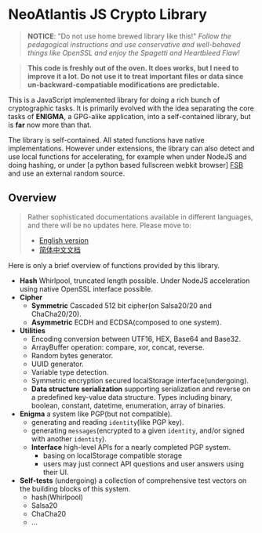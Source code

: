 NeoAtlantis JS Crypto Library
=============================

> **NOTICE**: "Do not use home brewed library like this!" _Follow the
> pedagogical instructions and use conservative and well-behaved things like
> OpenSSL and enjoy the Spagetti and Heartbleed Flaw!_

> **This code is freshly out of the oven. It does works, but I need to improve
> it a lot. Do not use it to treat important files or data since
> un-backward-compatiable modifications are predictable.**

This is a JavaScript implemented library for doing a rich bunch of
cryptographic tasks. It is primarily evolved with the idea separating the core
tasks of **ENIGMA**, a GPG-alike application, into a self-contained library,
but is **far** now more than that.

The library is self-contained. All stated functions have native
implementations. However under extensions, the library can also detect and use
local functions for accelerating, for example when under NodeJS and doing
hashing, or under [a python based fullscreen webkit browser] [FSB] and use an
external random source.

[FSB]: https://github.com/neoatlantis/enigma-fsbrowser

Overview
--------

> Rather sophisticated documentations available in different languages, and there
> will be no updates here. Please move to:
>
> * [English version](https://neoatlantis.github.io/%E7%94%B5%E5%B7%A5%E7%94%B5%E5%AD%90%E5%8F%8A%E4%BF%A1%E6%81%AF%E6%8A%80%E6%9C%AF/2014/11/01/neoatlantis-crypto-js-en.html)
> * [简体中文文档](https://neoatlantis.github.io/%E7%94%B5%E5%B7%A5%E7%94%B5%E5%AD%90%E5%8F%8A%E4%BF%A1%E6%81%AF%E6%8A%80%E6%9C%AF/2014/11/01/neoatlantis-crypto-js-zh.html)

Here is only a brief overview of functions provided by this library.

* **Hash** Whirlpool, truncated length possible. Under NodeJS acceleration
  using native OpenSSL interface possible.
* **Cipher**
    * **Symmetric** Cascaded 512 bit cipher(on Salsa20/20 and ChaCha20/20).
    * **Asymmetric** ECDH and ECDSA(composed to one system).
* **Utilities**
    * Encoding conversion between UTF16, HEX, Base64 and Base32.
    * ArrayBuffer operation: compare, xor, concat, reverse.
    * Random bytes generator.
    * UUID generator.
    * Variable type detection.
    * Symmetric encryption secured localStorage interface(undergoing).
    * **Data structure serialization** supporting serialization and reverse on
      a predefined key-value data structure. Types including binary, boolean,
      constant, datetime, enumeration, array of binaries.
* **Enigma** a system like PGP(but not compatible).
    * generating and reading `identity`(like PGP key).
    * generating `messages`(encrypted to a given `identity`, and/or signed with
      another `identity`).
    * **Interface** high-level APIs for a nearly completed PGP system.
        * basing on localStorage compatible storage
        * users may just connect API questions and user answers using their
          UI.
* **Self-tests** (undergoing) a collection of comprehensive test vectors on the
 building blocks of this system.
    * hash(Whirlpool)
    * Salsa20
    * ChaCha20
    * ...
